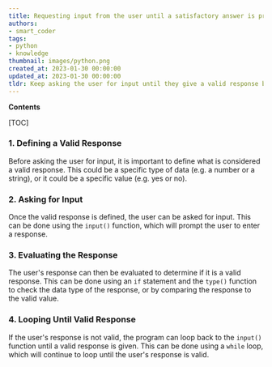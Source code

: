 ```yaml
---
title: Requesting input from the user until a satisfactory answer is provided
authors:
- smart_coder
tags:
- python
- knowledge
thumbnail: images/python.png
created_at: 2023-01-30 00:00:00
updated_at: 2023-01-30 00:00:00
tldr: Keep asking the user for input until they give a valid response by using a while loop and an if statement.
---
```


**Contents**

[TOC]

### 1. Defining a Valid Response

Before asking the user for input, it is important to define what is considered a valid response. This could be a specific type of data (e.g. a number or a string), or it could be a specific value (e.g. yes or no).

### 2. Asking for Input

Once the valid response is defined, the user can be asked for input. This can be done using the `input()` function, which will prompt the user to enter a response.

### 3. Evaluating the Response

The user's response can then be evaluated to determine if it is a valid response. This can be done using an `if` statement and the `type()` function to check the data type of the response, or by comparing the response to the valid value.

### 4. Looping Until Valid Response

If the user's response is not valid, the program can loop back to the `input()` function until a valid response is given. This can be done using a `while` loop, which will continue to loop until the user's response is valid.
